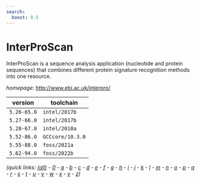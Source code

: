```yaml
---
search:
  boost: 0.5
---
```

# InterProScan

InterProScan is a sequence analysis application (nucleotide and protein sequences) that combines  different protein signature recognition methods into one resource.

*homepage*: <http://www.ebi.ac.uk/interpro/>

version | toolchain
--------|----------
``5.26-65.0`` | ``intel/2017b``
``5.27-66.0`` | ``intel/2017b``
``5.28-67.0`` | ``intel/2018a``
``5.52-86.0`` | ``GCCcore/10.3.0``
``5.55-88.0`` | ``foss/2021a``
``5.62-94.0`` | ``foss/2022b``


*(quick links: [(all)](../index.md) - [0](../0/index.md) - [a](../a/index.md) - [b](../b/index.md) - [c](../c/index.md) - [d](../d/index.md) - [e](../e/index.md) - [f](../f/index.md) - [g](../g/index.md) - [h](../h/index.md) - [i](../i/index.md) - [j](../j/index.md) - [k](../k/index.md) - [l](../l/index.md) - [m](../m/index.md) - [n](../n/index.md) - [o](../o/index.md) - [p](../p/index.md) - [q](../q/index.md) - [r](../r/index.md) - [s](../s/index.md) - [t](../t/index.md) - [u](../u/index.md) - [v](../v/index.md) - [w](../w/index.md) - [x](../x/index.md) - [y](../y/index.md) - [z](../z/index.md))*

